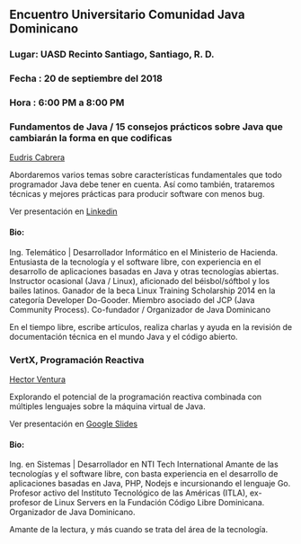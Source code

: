 ## Encuentro Universitario Comunidad Java Dominicano 
### Lugar:  UASD Recinto Santiago, Santiago, R. D.
### Fecha : 20 de septiembre del 2018
### Hora :  6:00 PM a 8:00 PM

### Fundamentos de Java / 15 consejos prácticos sobre Java que cambiarán la forma en que codificas

[Eudris Cabrera](https://twitter.com/eudriscabrera)

Abordaremos varios temas sobre características fundamentales que todo programador Java debe tener en cuenta. Así como también, trataremos técnicas y mejores prácticas para producir software con menos bug.

Ver presentación en [Linkedin](https://www.slideshare.net/eudris/java-fundamentos-15-consejos-prcticos-encuentro-universitario-comunidad-java-dominicano-2018) 

#### Bio:
Ing. Telemático | Desarrollador Informático en el Ministerio de Hacienda.
Entusiasta de la tecnología y el software libre, con experiencia en el desarrollo de aplicaciones basadas en Java y otras tecnologías abiertas. Instructor ocasional (Java / Linux), aficionado del béisbol/sóftbol y los bailes latinos. Ganador de la beca Linux Training Scholarship 2014 en la categoría Developer Do-Gooder. Miembro asociado del JCP (Java Community Process). Co-fundador / Organizador de Java Dominicano

En el tiempo libre, escribe artículos, realiza charlas y ayuda en la revisión de documentación técnica en el mundo Java y el código abierto.


### VertX, Programación Reactiva
[Hector Ventura](https://twitter.com/hectorvent)


Explorando el potencial de la programación reactiva combinada con múltiples lenguajes sobre la máquina virtual de Java.

Ver presentación en [Google Slides](https://docs.google.com/presentation/d/1c20cI0YGYb2armJqJdj2wTx59Dalrx3SPMRGFgJsi5w/edit#slide=id.g40d95d015a_1_6) 

#### Bio:
Ing. en Sistemas | Desarrollador en NTI Tech International
Amante de las tecnologías y el software libre, con basta experiencia en el desarrollo de aplicaciones basadas en Java, PHP, Nodejs e incursionando el lenguaje Go. Profesor activo del Instituto Tecnológico de las Américas (ITLA), ex-profesor de Linux Servers en la Fundación Código Libre Dominicana. Organizador de Java Dominicano.

Amante de la lectura, y más cuando se trata del área de la tecnología.

